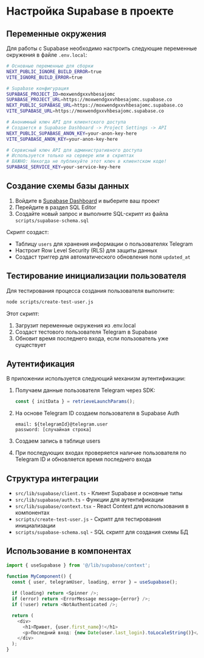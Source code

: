 # Настройка Supabase в проекте

## Переменные окружения

Для работы с Supabase необходимо настроить следующие переменные окружения в файле `.env.local`:

```bash
# Основные переменные для сборки
NEXT_PUBLIC_IGNORE_BUILD_ERROR=true
VITE_IGNORE_BUILD_ERROR=true

# Supabase конфигурация
SUPABASE_PROJECT_ID=moxwendgxxvhbesajomc
SUPABASE_PROJECT_URL=https://moxwendgxxvhbesajomc.supabase.co
NEXT_PUBLIC_SUPABASE_URL=https://moxwendgxxvhbesajomc.supabase.co
VITE_SUPABASE_URL=https://moxwendgxxvhbesajomc.supabase.co

# Анонимный ключ API для клиентского доступа
# Создается в Supabase Dashboard -> Project Settings -> API
NEXT_PUBLIC_SUPABASE_ANON_KEY=your-anon-key-here
VITE_SUPABASE_ANON_KEY=your-anon-key-here

# Сервисный ключ API для административного доступа
# Используется только на сервере или в скриптах
# ВАЖНО: Никогда не публикуйте этот ключ в клиентском коде!
SUPABASE_SERVICE_KEY=your-service-key-here
```

## Создание схемы базы данных

1. Войдите в [Supabase Dashboard](https://app.supabase.io/) и выберите ваш проект
2. Перейдите в раздел SQL Editor
3. Создайте новый запрос и выполните SQL-скрипт из файла `scripts/supabase-schema.sql`

Скрипт создаст:
- Таблицу `users` для хранения информации о пользователях Telegram
- Настроит Row Level Security (RLS) для защиты данных
- Создаст триггер для автоматического обновления поля `updated_at`

## Тестирование инициализации пользователя

Для тестирования процесса создания пользователя выполните:

```bash
node scripts/create-test-user.js
```

Этот скрипт:
1. Загрузит переменные окружения из .env.local
2. Создаст тестового пользователя Telegram в Supabase
3. Обновит время последнего входа, если пользователь уже существует

## Аутентификация

В приложении используется следующий механизм аутентификации:

1. Получаем данные пользователя Telegram через SDK:
   ```typescript
   const { initData } = retrieveLaunchParams();
   ```

2. На основе Telegram ID создаем пользователя в Supabase Auth
   ```
   email: ${telegramId}@telegram.user
   password: [случайная строка]
   ```

3. Создаем запись в таблице users

4. При последующих входах проверяется наличие пользователя по Telegram ID
   и обновляется время последнего входа

## Структура интеграции

- `src/lib/supabase/client.ts` - Клиент Supabase и основные типы
- `src/lib/supabase/auth.ts` - Функции для аутентификации
- `src/lib/supabase/context.tsx` - React Context для использования в компонентах
- `scripts/create-test-user.js` - Скрипт для тестирования инициализации
- `scripts/supabase-schema.sql` - SQL скрипт для создания схемы БД

## Использование в компонентах

```typescript
import { useSupabase } from '@/lib/supabase/context';

function MyComponent() {
  const { user, telegramUser, loading, error } = useSupabase();
  
  if (loading) return <Spinner />;
  if (error) return <ErrorMessage message={error} />;
  if (!user) return <NotAuthenticated />;

  return (
    <div>
      <h1>Привет, {user.first_name}!</h1>
      <p>Последний вход: {new Date(user.last_login).toLocaleString()}</p>
    </div>
  );
}
``` 